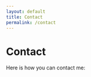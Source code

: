 ```yaml
---
layout: default
title: Contact
permalink: /contact
---
```


# Contact
Here is how you can contact me:
